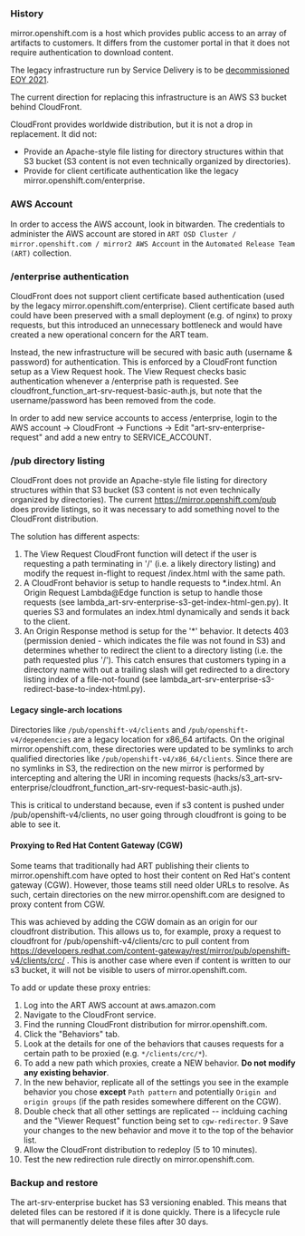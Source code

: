 ### History
mirror.openshift.com is a host which provides public access to an array of artifacts to customers. It differs from the customer portal in that it does not require authentication to download content.

The legacy infrastructure run by Service Delivery is to be [decommissioned EOY 2021](https://source.redhat.com/groups/public/openshiftplatformsre/blog/mirroropenshiftcom_end_of_life_announcement).

The current direction for replacing this infrastructure is an AWS S3 bucket behind CloudFront.

CloudFront provides worldwide distribution, but it is not a drop in replacement. It did not:
- Provide an Apache-style file listing for directory structures within that S3 bucket (S3 content is not even technically organized by directories). 
- Provide for client certificate authentication like the legacy mirror.openshift.com/enterprise. 

### AWS Account
In order to access the AWS account, look in bitwarden. The credentials to administer the AWS account are stored in `ART OSD Cluster / mirror.openshift.com / mirror2 AWS Account` in the `Automated Release Team (ART)` collection.

### /enterprise authentication
CloudFront does not support client certificate based authentication (used by the legacy mirror.openshift.com/enterprise). Client certificate based auth could have been preserved with a small deployment (e.g. of nginx) to proxy requests, but this introduced an unnecessary bottleneck and would have created a new operational concern for the ART team.

Instead, the new infrastructure will be secured with basic auth (username & password) for authentication. This is enforced by a CloudFront function setup as a View Request hook. The View Request checks basic authentication whenever a /enterprise path is requested. See cloudfront_function_art-srv-request-basic-auth.js, but note that the username/password has been removed from the code. 

In order to add new service accounts to access /enterprise, login to the AWS account -> CloudFront -> Functions -> Edit "art-srv-enterprise-request" and add a new entry to SERVICE_ACCOUNT.

### /pub directory listing
CloudFront does not provide an Apache-style file listing for directory structures within that S3 bucket (S3 content is not even technically organized by directories). The current https://mirror.openshift.com/pub does provide listings, so it was necessary to add something novel to the CloudFront distribution.

The solution has different aspects:
1. The View Request CloudFront function will detect if the user is requesting a path terminating in '/' (i.e. a likely directory listing) and modify the request in-flight to request /index.html with the same path.
2. A CloudFront behavior is setup to handle requests to *.index.html. An Origin Request Lambda@Edge function is setup to handle those requests (see lambda_art-srv-enterprise-s3-get-index-html-gen.py). It queries S3 and formulates an index.html dynamically and sends it back to the client. 
3. An Origin Response method is setup for the '*' behavior. It detects 403 (permission denied - which indicates the file was not found in S3) and determines whether to redirect the client to a directory listing (i.e. the path requested plus '/'). This catch ensures that customers typing in a directory name with out a trailing slash will get redirected to a directory listing index of a file-not-found (see lambda_art-srv-enterprise-s3-redirect-base-to-index-html.py).  

#### Legacy single-arch locations
Directories like `/pub/openshift-v4/clients` and `/pub/openshift-v4/dependencies` are a legacy location for x86_64 artifacts. On the original mirror.openshift.com, these directories were updated to be symlinks to arch qualified directories like `/pub/openshift-v4/x86_64/clients`.  Since there are no symlinks in S3, the redirection on the new mirror is performed by intercepting and altering the URI in incoming requests (hacks/s3_art-srv-enterprise/cloudfront_function_art-srv-request-basic-auth.js).

This is critical to understand because, even if s3 content is pushed under /pub/openshift-v4/clients, no user going through cloudfront is going to be able to see it.

#### Proxying to Red Hat Content Gateway (CGW)
Some teams that traditionally had ART publishing their clients to mirror.openshift.com have opted to host their content on Red Hat's content gateway (CGW). However, those teams still need older URLs to resolve. As such, certain directories on the new mirror.openshift.com are designed to proxy content from CGW.

This was achieved by adding the CGW domain as an origin for our cloudfront distribution. This allows us to, for example, proxy a request to cloudfront for /pub/openshift-v4/clients/crc to pull content from https://developers.redhat.com/content-gateway/rest/mirror/pub/openshift-v4/clients/crc/ . This is another case where even if content is written to our s3 bucket, it will not be visible to users of mirror.openshift.com.

To add or update these proxy entries:
1. Log into the ART AWS account at aws.amazon.com 
2. Navigate to the CloudFront service.
3. Find the running CloudFront distribution for mirror.openshift.com.
4. Click the "Behaviors" tab.
5. Look at the details for one of the behaviors that causes requests for a certain path to be proxied (e.g. `*/clients/crc/*`).
6. To add a new path which proxies, create a NEW behavior. **Do not modify any existing behavior**.
7. In the new behavior, replicate all of the settings you see in the example behavior you chose **except** `Path pattern` and potentially `Origin and origin groups` (if the path resides somewhere different on the CGW).
8. Double check that all other settings are replicated -- inclduing caching and the "Viewer Request" function being set to `cgw-redirector`.
9 Save your changes to the new behavior and move it to the top of the behavior list.
10. Allow the CloudFront distribution to redeploy (5 to 10 minutes). 
11. Test the new redirection rule directly on mirror.openshift.com. 

### Backup and restore
The art-srv-enterprise bucket has S3 versioning enabled. This means that deleted files can be restored if it is done quickly. There is a lifecycle rule that will permanently delete these files after 30 days.

 
